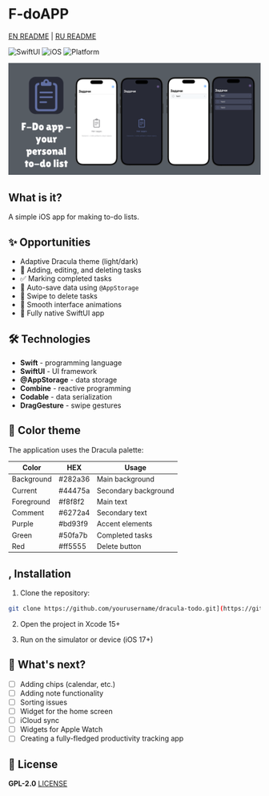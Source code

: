 # F-doAPP
[EN README](README.md) | [RU README](READMERU.md)

![SwiftUI](https://img.shields.io/badge/SwiftUI-5.0-orange.svg) ![iOS](https://img.shields.io/badge/iOS-17+-blue.svg) ![Platform](https://img.shields.io/badge/Platform-iOS-lightgrey.svg)

![header](images/header.png)

## What is it?

A simple iOS app for making to-do lists. 

## ✨ Opportunities

- Adaptive Dracula theme (light/dark)
- 📝 Adding, editing, and deleting tasks
- ✅ Marking completed tasks
- 💾 Auto-save data using `@AppStorage`
- 🧹 Swipe to delete tasks
- 🚀 Smooth interface animations
- 📱 Fully native SwiftUI app

## 🛠 Technologies

- **Swift** - programming language
- **SwiftUI** -  UI framework
- **@AppStorage** - data storage
- **Combine** - reactive programming
- **Codable** - data serialization
- **DragGesture** - swipe gestures

## 🎨 Color theme

The application uses the Dracula palette:

| Color | HEX | Usage |
|------------|----------|---------------------------|
| Background | #282a36 | Main background |
| Current    | #44475a  | Secondary background |
| Foreground | #f8f8f2 | Main text |
| Comment | #6272a4 | Secondary text |
| Purple | #bd93f9 | Accent elements |
| Green | #50fa7b | Completed tasks |
| Red | #ff5555 | Delete button |

## , Installation

1. Clone the repository:
```bash
git clone https://github.com/yourusername/dracula-todo.git](https://github.com/ArduRadioKot/F-doAPP.git
```

2. Open the project in Xcode 15+

3. Run on the simulator or device (iOS 17+)

## 🚀 What's next?

- [ ] Adding chips (calendar, etc.)
- [ ] Adding note functionality
- [ ] Sorting issues
- [ ] Widget for the home screen
- [ ] iCloud sync
- [ ] Widgets for Apple Watch
- [ ] Creating a fully-fledged productivity tracking app

## 📝 License

**GPL-2.0** [LICENSE](LICENSE)
